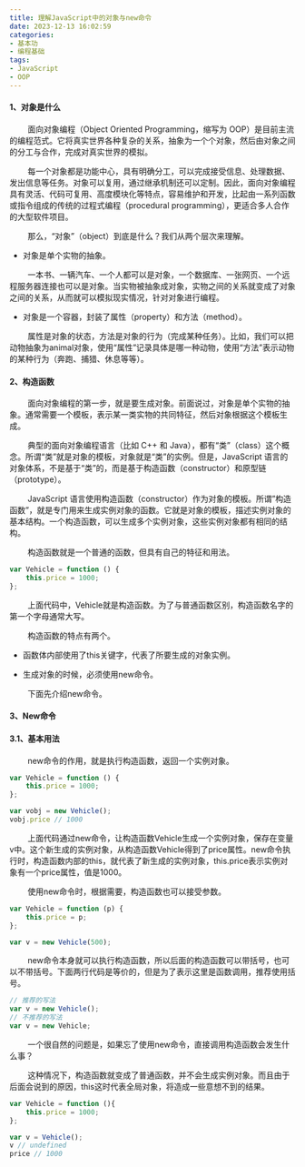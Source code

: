 ```yaml
---
title: 理解JavaScript中的对象与new命令
date: 2023-12-13 16:02:59
categories:
- 基本功
- 编程基础
tags:
- JavaScript
- OOP
---
```


#### __1、对象是什么__

&ensp;&ensp;&ensp;&ensp; 面向对象编程（Object Oriented Programming，缩写为 OOP）是目前主流的编程范式。它将真实世界各种复杂的关系，抽象为一个个对象，然后由对象之间的分工与合作，完成对真实世界的模拟。

&ensp;&ensp;&ensp;&ensp; 每一个对象都是功能中心，具有明确分工，可以完成接受信息、处理数据、发出信息等任务。对象可以复用，通过继承机制还可以定制。因此，面向对象编程具有灵活、代码可复用、高度模块化等特点，容易维护和开发，比起由一系列函数或指令组成的传统的过程式编程（procedural programming），更适合多人合作的大型软件项目。

&ensp;&ensp;&ensp;&ensp; 那么，“对象”（object）到底是什么？我们从两个层次来理解。

* 对象是单个实物的抽象。

&ensp;&ensp;&ensp;&ensp; 一本书、一辆汽车、一个人都可以是对象，一个数据库、一张网页、一个远程服务器连接也可以是对象。当实物被抽象成对象，实物之间的关系就变成了对象之间的关系，从而就可以模拟现实情况，针对对象进行编程。

* 对象是一个容器，封装了属性（property）和方法（method）。

&ensp;&ensp;&ensp;&ensp; 属性是对象的状态，方法是对象的行为（完成某种任务）。比如，我们可以把动物抽象为animal对象，使用“属性”记录具体是哪一种动物，使用“方法”表示动物的某种行为（奔跑、捕猎、休息等等）。

#### __2、构造函数__

&ensp;&ensp;&ensp;&ensp; 面向对象编程的第一步，就是要生成对象。前面说过，对象是单个实物的抽象。通常需要一个模板，表示某一类实物的共同特征，然后对象根据这个模板生成。

&ensp;&ensp;&ensp;&ensp; 典型的面向对象编程语言（比如 C++ 和 Java），都有“类”（class）这个概念。所谓“类”就是对象的模板，对象就是“类”的实例。但是，JavaScript 语言的对象体系，不是基于“类”的，而是基于构造函数（constructor）和原型链（prototype）。

&ensp;&ensp;&ensp;&ensp; JavaScript 语言使用构造函数（constructor）作为对象的模板。所谓”构造函数”，就是专门用来生成实例对象的函数。它就是对象的模板，描述实例对象的基本结构。一个构造函数，可以生成多个实例对象，这些实例对象都有相同的结构。

&ensp;&ensp;&ensp;&ensp; 构造函数就是一个普通的函数，但具有自己的特征和用法。

```javascript
var Vehicle = function () {
    this.price = 1000;
};
```

&ensp;&ensp;&ensp;&ensp; 上面代码中，Vehicle就是构造函数。为了与普通函数区别，构造函数名字的第一个字母通常大写。

&ensp;&ensp;&ensp;&ensp; 构造函数的特点有两个。

* 函数体内部使用了this关键字，代表了所要生成的对象实例。

* 生成对象的时候，必须使用new命令。

&ensp;&ensp;&ensp;&ensp; 下面先介绍new命令。

#### __3、New命令__

#### __3.1、基本用法__

&ensp;&ensp;&ensp;&ensp; new命令的作用，就是执行构造函数，返回一个实例对象。

```javascript
var Vehicle = function () {
    this.price = 1000;
};

var vobj = new Vehicle();
vobj.price // 1000
```

&ensp;&ensp;&ensp;&ensp; 上面代码通过new命令，让构造函数Vehicle生成一个实例对象，保存在变量v中。这个新生成的实例对象，从构造函数Vehicle得到了price属性。new命令执行时，构造函数内部的this，就代表了新生成的实例对象，this.price表示实例对象有一个price属性，值是1000。

&ensp;&ensp;&ensp;&ensp; 使用new命令时，根据需要，构造函数也可以接受参数。

```javascript
var Vehicle = function (p) {
    this.price = p;
};

var v = new Vehicle(500);
```

&ensp;&ensp;&ensp;&ensp; new命令本身就可以执行构造函数，所以后面的构造函数可以带括号，也可以不带括号。下面两行代码是等价的，但是为了表示这里是函数调用，推荐使用括号。

```javascript
// 推荐的写法
var v = new Vehicle();
// 不推荐的写法
var v = new Vehicle;
```

&ensp;&ensp;&ensp;&ensp; 一个很自然的问题是，如果忘了使用new命令，直接调用构造函数会发生什么事？

&ensp;&ensp;&ensp;&ensp; 这种情况下，构造函数就变成了普通函数，并不会生成实例对象。而且由于后面会说到的原因，this这时代表全局对象，将造成一些意想不到的结果。

```javascript
var Vehicle = function (){
    this.price = 1000;
};

var v = Vehicle();
v // undefined
price // 1000
```















